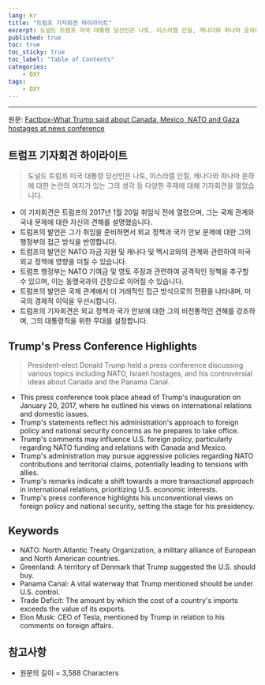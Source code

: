 ```yaml
---
lang: kr
title: "트럼프 기자회견 하이라이트"
excerpt: 도널드 트럼프 미국 대통령 당선인은 나토, 이스라엘 인질, 캐나다와 파나마 운하에 대한 논란의 여지가 있는 그의 생각 등 다양한 주제에 대해 기자회견을 열었습니다.
published: true
toc: true
toc_sticky: true
toc_label: "Table of Contents"
categories:
    - DXY
tags:
    - DXY
---
```


---

  원문: [Factbox-What Trump said about Canada, Mexico, NATO and Gaza hostages at news conference](https://www.investing.com/news/world-news/factboxwhat-trump-said-about-canada-mexico-nato-and-gaza-hostages-at-news-conference-3801188)

## 트럼프 기자회견 하이라이트

> 도널드 트럼프 미국 대통령 당선인은 나토, 이스라엘 인질, 캐나다와 파나마 운하에 대한 논란의 여지가 있는 그의 생각 등 다양한 주제에 대해 기자회견을 열었습니다.


- 이 기자회견은 트럼프의 2017년 1월 20일 취임식 전에 열렸으며, 그는 국제 관계와 국내 문제에 대한 자신의 견해를 설명했습니다.
- 트럼프의 발언은 그가 취임을 준비하면서 외교 정책과 국가 안보 문제에 대한 그의 행정부의 접근 방식을 반영합니다.
- 트럼프의 발언은 NATO 자금 지원 및 캐나다 및 멕시코와의 관계와 관련하여 미국 외교 정책에 영향을 미칠 수 있습니다.
- 트럼프 행정부는 NATO 기여금 및 영토 주장과 관련하여 공격적인 정책을 추구할 수 있으며, 이는 동맹국과의 긴장으로 이어질 수 있습니다.
- 트럼프의 발언은 국제 관계에서 더 거래적인 접근 방식으로의 전환을 나타내며, 미국의 경제적 이익을 우선시합니다.
- 트럼프의 기자회견은 외교 정책과 국가 안보에 대한 그의 비전통적인 견해를 강조하며, 그의 대통령직을 위한 무대를 설정합니다.

## Trump's Press Conference Highlights

> President-elect Donald Trump held a press conference discussing various topics including NATO, Israeli hostages, and his controversial ideas about Canada and the Panama Canal.


- This press conference took place ahead of Trump's inauguration on January 20, 2017, where he outlined his views on international relations and domestic issues.
- Trump's statements reflect his administration's approach to foreign policy and national security concerns as he prepares to take office.
- Trump's comments may influence U.S. foreign policy, particularly regarding NATO funding and relations with Canada and Mexico.
- Trump's administration may pursue aggressive policies regarding NATO contributions and territorial claims, potentially leading to tensions with allies.
- Trump's remarks indicate a shift towards a more transactional approach in international relations, prioritizing U.S. economic interests.
- Trump's press conference highlights his unconventional views on foreign policy and national security, setting the stage for his presidency.

## Keywords

- NATO: North Atlantic Treaty Organization, a military alliance of European and North American countries.
- Greenland: A territory of Denmark that Trump suggested the U.S. should buy.
- Panama Canal: A vital waterway that Trump mentioned should be under U.S. control.
- Trade Deficit: The amount by which the cost of a country's imports exceeds the value of its exports.
- Elon Musk: CEO of Tesla, mentioned by Trump in relation to his comments on foreign affairs.

## 참고사항

- 원문의 길이 = 3,588 Characters

